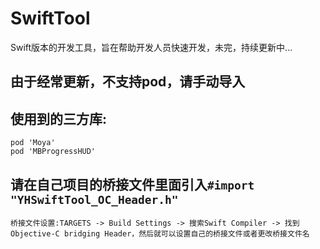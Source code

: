 # SwiftTool
Swift版本的开发工具，旨在帮助开发人员快速开发，未完，持续更新中...

## 由于经常更新，不支持pod，请手动导入
## 使用到的三方库:
```
pod 'Moya'
pod 'MBProgressHUD'
```
## 请在自己项目的桥接文件里面引入`#import "YHSwiftTool_OC_Header.h"`
```
桥接文件设置:TARGETS -> Build Settings -> 搜索Swift Compiler -> 找到Objective-C bridging Header，然后就可以设置自己的桥接文件或者更改桥接文件名
```
